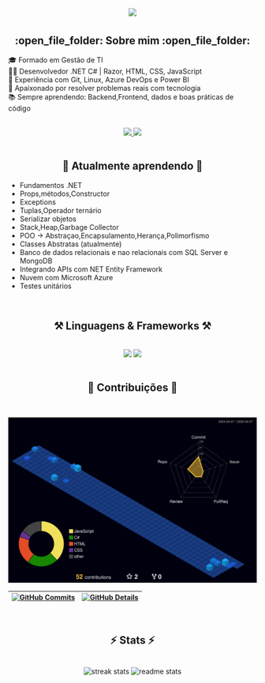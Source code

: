 <h1 align="center">
    <img src="https://readme-typing-svg.herokuapp.com/?font=Righteous&size=35&center=true&vCenter=true&width=500&height=70&duration=4000&lines=Hi+There!+👋;+I'm+Lucas+Cordeiro!;" />
</h1>

<h2 align = "Center">:open_file_folder: Sobre mim :open_file_folder:</h2>

🎓 Formado em Gestão de TI  
👨‍💻 Desenvolvedor .NET C# | Razor, HTML, CSS, JavaScript  
🔧 Experiência com Git, Linux, Azure DevOps e Power BI  
🚀 Apaixonado por resolver problemas reais com tecnologia  
📚 Sempre aprendendo: Backend,Frontend, dados e boas práticas de código  
</br>
<div align="center"> 
 <a href="https://www.linkedin.com/in/lucascordeiroramos/" target="_blank">
    <img src="https://img.shields.io/badge/LinkedIn-0077B5?style=for-the-badge&logo=linkedin&logoColor=white" />
</a>
<a href="https://api.whatsapp.com/send?phone=5511971518404" target="_blank">
    <img src="https://img.shields.io/badge/WhatsApp-0077B5?style=for-the-badge&logo=whatsapp&logoColor=green"/>
</a>
</div>
<br/>

<h2 align ="center">🌱 Atualmente aprendendo 🌱</h2>
    
- Fundamentos .NET
- Props,métodos,Constructor
- Exceptions
- Tuplas,Operador ternário
- Serializar objetos
- Stack,Heap,Garbage Collector
- POO -> Abstraçao,Encapsulamento,Herança,Polimorfismo
- Classes Abstratas (atualmente)
- Banco de dados relacionais e nao relacionais com SQL Server e MongoDB
- Integrando APIs com NET Entity Framework
- Nuvem com Microsoft Azure
- Testes unitários
</div>
<br/>

<h2 align="center">⚒️ Linguagens & Frameworks ⚒️</h2>
<br/>
<div align="center">
    <img src="https://skillicons.dev/icons?i=bootstrap,visualstudio,html,git,css,vscode" />
    <img src="https://skillicons.dev/icons?i=javascript,linux,c#" /><br>
</div>
<br/>

<div align="center">
  <h2>📌 Contribuições 📌</h2>
  <br>
   
  ![Status](./profile-3d-contrib/profile-night-view.svg)
  
 | [![GitHub Commits](http://github-profile-summary-cards.vercel.app/api/cards/productive-time?username=LucasCordeiro-dev&theme=transparent&utcOffset=-3)](https://github.com/LucasCordeiro-dev/github-profile-summary-cards) | [![GitHub Details](http://github-profile-summary-cards.vercel.app/api/cards/profile-details?username=LucasCordeiro-dev&theme=transparent)](https://github.com/LucasCordeiro-dev/github-profile-summary-cards) |  
 | ----------- | ----------- |
  <br/>
</div>

</div>
 <h2 align="center">⚡ Stats ⚡</h2>
<br>
<div align=center>
  <img width=390 src="https://github-readme-streak-stats-salesp07.vercel.app/?user=LucasCordeiro-dev&count_private=true&theme=transparent&border_radius=10" alt="streak stats"/>
  <img width=390 src="https://github-readme-stats-salesp07.vercel.app/api?username=LucasCordeiro-dev&count_private=true&show_icons=true&theme=transparent&rank_icon=github&border_radius=10" alt="readme stats" />
  <br/>
</div>




